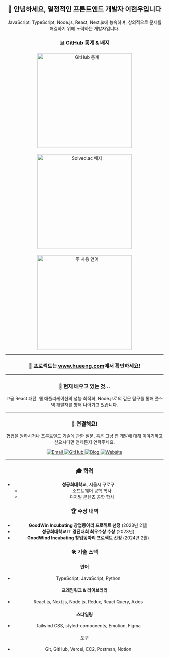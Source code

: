 <div align="center">
  <h2>👋 안녕하세요, 열정적인 프론트엔드 개발자 이현우입니다</h2>
  <p>JavaScript, TypeScript, Node.js, React, Next.js에 능숙하며, 창의적으로 문제를 해결하기 위해 노력하는 개발자입니다.</p>

### 📊 GitHub 통계 & 배지

<div align="center">
  <img src="https://github-readme-stats.vercel.app/api?username=LeeHueeng&show_icons=true&theme=tokyonight&hide_border=true&include_all_commits=true&count_private=true" alt="GitHub 통계" style="width: 300px;"/>
  <br/>
  <img src="http://mazassumnida.wtf/api/generate_badge?boj=zzxx3730" alt="Solved.ac 배지" style="width: 300px; margin-top: 20px;"/>
  <br/>
  <img src="https://github-readme-stats.vercel.app/api/top-langs/?username=LeeHueeng&layout=compact&theme=tokyonight&hide_border=true&langs_count=8" alt="주 사용 언어" style="width: 300px; margin-top: 20px;"/>
</div>


  <hr/>

  <h3>🔭 프로젝트는 <a href="https://www.hueeng.com">www.hueeng.com</a>에서 확인하세요!</h3>

  <hr/>

  <h3>🌱 현재 배우고 있는 것...</h3>
  <p>고급 React 패턴, 웹 애플리케이션의 성능 최적화, Node.js로의 깊은 탐구를 통해 풀스택 개발자를 향해 나아가고 있습니다.</p>

  <hr/>

  <h3>💬 연결해요!</h3>
  <p>협업을 원하시거나 프론트엔드 기술에 관한 질문, 혹은 그냥 웹 개발에 대해 이야기하고 싶으시다면 언제든지 연락주세요.</p>
<div align="center">
  <a href="mailto:zzxx373014@gmail.com">
    <img src="https://img.shields.io/badge/Email-ZZXX373014@gmail.com-c14438?style=for-the-badge&logo=gmail&logoColor=white" alt="Email" />
  </a>
  <a href="https://github.com/LeeHueeng">
    <img src="https://img.shields.io/badge/GitHub-LeeHueeng-181717?style=for-the-badge&logo=github&logoColor=white" alt="GitHub" />
  </a>
  <a href="https://hueeng.tistory.com/">
    <img src="https://img.shields.io/badge/Blog-hueeng.tistory.com-FF5A5F?style=for-the-badge&logo=tistory&logoColor=white" alt="Blog" />
  </a>
  <a href="https://www.hueeng.com">
    <img src="https://img.shields.io/badge/Website-www.hueeng.com-000000?style=for-the-badge&logo=About.me&logoColor=white" alt="Website" />
  </a>
</div>


---

### 🎓 학력

- **성공회대학교**, 서울시 구로구
  - 소프트웨어 공학 학사
  - 디지털 콘텐츠 공학 학사

### 🏆 수상 내역

- **GoodWin Incubating 창업동아리 프로젝트 선정** (2023년 2월)
- **성공회대학교 IT 경진대회 최우수상 수상** (2023년)
- **GoodWind Incubating 창업동아리 프로젝트 선정** (2024년 2월)

### 🛠️ 기술 스택

#### 언어
- TypeScript, JavaScript, Python

#### 프레임워크 & 라이브러리
- React.js, Next.js, Node.js, Redux, React Query, Axios

#### 스타일링
- Tailwind CSS, styled-components, Emotion, Figma

#### 도구
- Git, GitHub, Vercel, EC2, Postman, Notion


